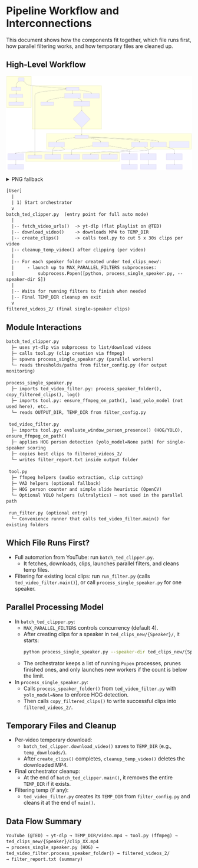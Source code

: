 # Pipeline Workflow and Interconnections

This document shows how the components fit together, which file runs first, how parallel filtering works, and how temporary files are cleaned up.

## High-Level Workflow

<!-- Prefer vector for clarity -->
![Pipeline Workflow (SVG)](workflow.svg)

<!-- PNG fallback (hi-res) -->
<details>
<summary>PNG fallback</summary>

![Pipeline Workflow PNG](workflow@2x.png)

</details>

```text
[User]
  |
  | 1) Start orchestrator
  v
batch_ted_clipper.py  (entry point for full auto mode)
  |
  |-- fetch_video_urls()  -> yt-dlp (flat playlist on @TED)
  |-- download_video()    -> downloads MP4 to TEMP_DIR
  |-- create_clips()      -> calls tool.py to cut 5 x 30s clips per video
  |-- cleanup_temp_video() after clipping (per video)
  |
  |-- For each speaker folder created under ted_clips_new/:
  |     - launch up to MAX_PARALLEL_FILTERS subprocesses:
  |         subprocess.Popen([python, process_single_speaker.py, --speaker-dir S])
  |
  |-- Waits for running filters to finish when needed
  |-- Final TEMP_DIR cleanup on exit
  v
filtered_videos_2/ (final single-speaker clips)
```

## Module Interactions

```text
batch_ted_clipper.py
  ├─ uses yt-dlp via subprocess to list/download videos
  ├─ calls tool.py (clip creation via ffmpeg)
  ├─ spawns process_single_speaker.py (parallel workers)
  └─ reads thresholds/paths from filter_config.py (for output monitoring)

process_single_speaker.py
  ├─ imports ted_video_filter.py: process_speaker_folder(), copy_filtered_clips(), log()
  ├─ imports tool.py: ensure_ffmpeg_on_path(), load_yolo_model (not used here), etc.
  └─ reads OUTPUT_DIR, TEMP_DIR from filter_config.py

 ted_video_filter.py
  ├─ imports tool.py: evaluate_window_person_presence() (HOG/YOLO), ensure_ffmpeg_on_path()
  ├─ applies HOG person detection (yolo_model=None path) for single-speaker scoring
  ├─ copies best clips to filtered_videos_2/
  └─ writes filter_report.txt inside output folder

 tool.py
  ├─ ffmpeg helpers (audio extraction, clip cutting)
  ├─ VAD helpers (optional fallback)
  ├─ HOG person counter and simple slide heuristic (OpenCV)
  └─ Optional YOLO helpers (ultralytics) — not used in the parallel path

 run_filter.py (optional entry)
  └─ Convenience runner that calls ted_video_filter.main() for existing folders
```

## Which File Runs First?
- Full automation from YouTube: run `batch_ted_clipper.py`.
  - It fetches, downloads, clips, launches parallel filters, and cleans temp files.
- Filtering for existing local clips: run `run_filter.py` (calls `ted_video_filter.main()`), or call `process_single_speaker.py` for one speaker.

## Parallel Processing Model
- In `batch_ted_clipper.py`:
  - `MAX_PARALLEL_FILTERS` controls concurrency (default 4).
  - After creating clips for a speaker in `ted_clips_new/{Speaker}/`, it starts:
    ```bash
    python process_single_speaker.py --speaker-dir ted_clips_new/{Speaker}
    ```
  - The orchestrator keeps a list of running `Popen` processes, prunes finished ones, and only launches new workers if the count is below the limit.
- In `process_single_speaker.py`:
  - Calls `process_speaker_folder()` from `ted_video_filter.py` with `yolo_model=None` to enforce HOG detection.
  - Then calls `copy_filtered_clips()` to write successful clips into `filtered_videos_2/`.

## Temporary Files and Cleanup
- Per-video temporary download:
  - `batch_ted_clipper.download_video()` saves to `TEMP_DIR` (e.g., `temp_downloads/`).
  - After `create_clips()` completes, `cleanup_temp_video()` deletes the downloaded MP4.
- Final orchestrator cleanup:
  - At the end of `batch_ted_clipper.main()`, it removes the entire `TEMP_DIR` if it exists.
- Filtering temp (if any):
  - `ted_video_filter.py` creates its `TEMP_DIR` from `filter_config.py` and cleans it at the end of `main()`.

## Data Flow Summary
```text
YouTube (@TED) → yt-dlp → TEMP_DIR/video.mp4 → tool.py (ffmpeg) → ted_clips_new/{Speaker}/clip_XX.mp4
→ process_single_speaker.py (HOG) → ted_video_filter.process_speaker_folder() → filtered_videos_2/
→ filter_report.txt (summary)
```
